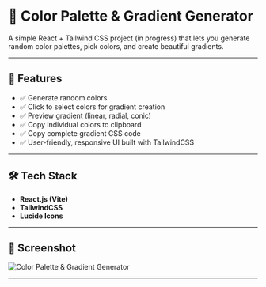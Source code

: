 # 🎨 Color Palette & Gradient Generator  

A simple React + Tailwind CSS project (in progress) that lets you generate random color palettes, pick colors, and create beautiful gradients.  

---

## 🚀 Features  
- ✅ Generate random colors  
- ✅ Click to select colors for gradient creation  
- ✅ Preview gradient (linear, radial, conic)  
- ✅ Copy individual colors to clipboard  
- ✅ Copy complete gradient CSS code  
- ✅ User-friendly, responsive UI built with TailwindCSS  

---

## 🛠️ Tech Stack  
- **React.js (Vite)**  
- **TailwindCSS**  
- **Lucide Icons**  

---


## 📸 Screenshot  

![Color Palette & Gradient Generator](./img/screenshot.png)  

---
